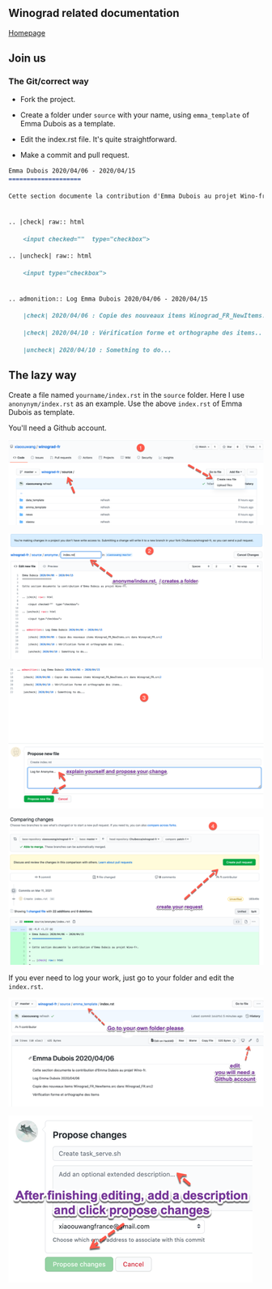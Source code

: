 ## Winograd related documentation

[Homepage](https://winograd-fr.readthedocs.io/en/latest/index.html)


## Join us

### The Git/correct way

* Fork the project.

* Create a folder under `source` with your name, using `emma_template` of Emma Dubois as a template.

* Edit the index.rst file. It's quite straightforward.

* Make a commit and pull request.

```md
Emma Dubois 2020/04/06 - 2020/04/15
====================

Cette section documente la contribution d'Emma Dubois au projet Wino-fr.


.. |check| raw:: html

    <input checked=""  type="checkbox">

.. |uncheck| raw:: html

    <input type="checkbox">


.. admonition:: Log Emma Dubois 2020/04/06 - 2020/04/15

    |check| 2020/04/06 : Copie des nouveaux items Winograd_FR_NewItems.src dans Winograd_FR.src2

    |check| 2020/04/10 : Vérification forme et orthographe des items..

    |uncheck| 2020/04/10 : Something to do...
```

## The lazy way

Create a file named `yourname/index.rst` in the `source` folder. Here I use `anonynym/index.rst` as an example. Use the above `index.rst` of Emma Dubois as template.

You'll need a Github account.

![](.README_images/636b68da.png)

![](.README_images/46c519b4.png)

![](.README_images/5eadcf54.png)

![](.README_images/18774e92.png)

If you ever need to log your work, just go to your folder and edit the `index.rst`.

![](.README_images/ea8a641d.png)

![](.README_images/addb9f20.png)